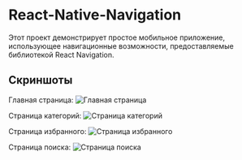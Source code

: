 # React-Native-Navigation

Этот проект демонстрирует простое мобильное приложение, использующее навигационные возможности, предоставляемые библиотекой React Navigation.

## Скриншоты

Главная страница:
![Главная страница](React-Native-Navigation/assets/home.png)

Страница категорий:
![Страница категорий](React-Native-Navigation/assets/categor.png)

Страница избранного:
![Страница избранного](React-Native-Navigation/assets/fav.png)

Страница поиска:
![Страница поиска](React-Native-Navigation/assets/search.png)